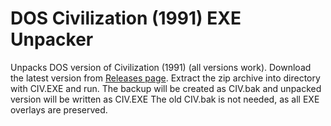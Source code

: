 # DOS Civilization (1991) EXE Unpacker

Unpacks DOS version of Civilization (1991) (all versions work).
Download the latest version from <a href="releases/" target="_blank">Releases page</a>. Extract the zip archive into directory with CIV.EXE and run.
The backup will be created as CIV.bak and unpacked version will be written as CIV.EXE
The old CIV.bak is not needed, as all EXE overlays are preserved.